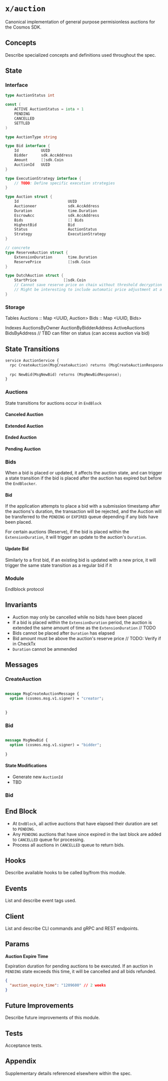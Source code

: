# `x/auction`

Canonical implementation of general purpose permisionless auctions for the Cosmos SDK.

## Concepts

Describe specialized concepts and definitions used throughout the spec.

## State

### Interface
```go
type AuctionStatus int

const (
	ACTIVE AuctionStatus = iota + 1
	PENDING
	CANCELLED
	SETTLED
)

type AuctionType string

type Bid interface {
	Id          UUID
	Bidder      sdk.AccAddress
	Amount      []sdk.Coin
	AuctionId   UUID
}

type ExecutionStrategy interface {
	// TODO: Define specific execution strategies
}

type Auction struct {
	Id                      UUID
	Auctioneer              sdk.AccAddress
    Duration                time.Duration     
	EscrowAcc               sdk.AccAddress
	Bids                    [] Bids
	HighestBid              Bid
	Status                  AuctionStatus
	Strategy                ExecutionStrategy
}

// concrete
type ReserveAuction struct {
    ExtensionDuration       time.Duration
	ReservePrice            []sdk.Coin
}

type DutchAuction struct {
    StartPrice            []sdk.Coin
	// Cannot save reserve price on chain without threshold decryption might be able to leverage VE
	// Might be interesting to include automatic price adjustment at a cadence in strategy
}


```
### Storage

Tables
Auctions :: Map <UUID, Auction>
Bids :: Map <UUID, Bids>

Indexes
AuctionsByOwner
AuctionByBidderAddress
ActiveAuctions
BidsByAddress // TBD can filter on status (can access auction via bid)

## State Transitions

```protobuf
service AuctionService {
  rpc CreateAuction(MsgCreateAuction) returns (MsgCreateAuctionResponse);
  
  rpc NewBid(MsgNewBid) returns (MsgNewBidResponse);
}
```


### Auctions
State transitions for auctions occur in `EndBlock` 

#### Canceled Auction

#### Extended Auction

#### Ended Auction

#### Pending Auction


### Bids
When a bid is placed or updated, it affects the auction state, and can trigger a state transition if the bid is placed after the auction has expired but before the `EndBlocker`. 

#### Bid
If the application attempts to place a bid with a submission timestamp after the auctions's duration, the transaction will be rejected, and the Auction will be transferred to the `PENDING` or `EXPIRED` queue depending if any bids have been placed.

For certain auctions (Reserve), if the bid is placed within the `ExtensionDuration`, it will trigger an update to the auction's `Duration`. 

#### Update Bid
Similarly to a first bid, if an existing bid is updated with a new price, it will trigger the same state transition as a regular bid if it 

### Module
Endlblock protocol

## Invariants
- Auction may only be cancelled while no bids have been placed
- If a bid is placed within the `ExtensionDuration` period, the auction is extended the same amount of time as the `ExtensionDuration` // TODO
- Bids cannot be placed after `Duration` has elapsed
- Bid amount must be above the auction's reserve price // TODO: Verify if in CheckTx
- `Duration` cannot be ammended

## Messages

### CreateAuction
```protobuf

message MsgCreateAuctionMessage {
  option (cosmos.msg.v1.signer) = "creator";
  
  
}

```

### Bid
```protobuf

message MsgNewBid {
  option (cosmos.msg.v1.signer) = "bidder";
  
}

```
#### State Modifications
- Generate new `AuctionId`
- TBD

### Bid

## End Block
- At `EndBlock`, all active auctions that have elapsed their duration are set to `PENDING`. 
- Any `PENDING` auctions that have since expired in the last block are added to `CANCELLED` queue for processing.
- Process all auctions in `CANCELLED` queue to return bids.

## Hooks

Describe available hooks to be called by/from this module.

## Events

List and describe event tags used.

## Client

List and describe CLI commands and gRPC and REST endpoints.

## Params


**Auction Expire Time**

Expiration duration for pending auctions to be executed. If an auction in `PENDING` state exceeds this time, it will be cancelled and all bids refunded.
```json
{
  "auction_expire_time": "1209600" // 2 weeks
}
```

## Future Improvements

Describe future improvements of this module.

## Tests

Acceptance tests.

## Appendix

Supplementary details referenced elsewhere within the spec.
